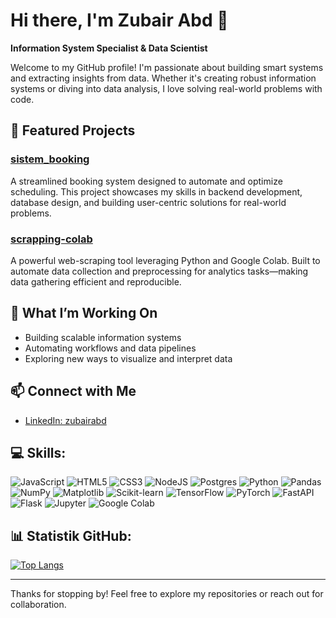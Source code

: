 # Hi there, I'm Zubair Abd 👋

**Information System Specialist & Data Scientist**

Welcome to my GitHub profile! I'm passionate about building smart systems and extracting insights from data. Whether it's creating robust information systems or diving into data analysis, I love solving real-world problems with code.

## 🚀 Featured Projects

### [sistem_booking](https://github.com/zubairabd/sistem_booking)
A streamlined booking system designed to automate and optimize scheduling. This project showcases my skills in backend development, database design, and building user-centric solutions for real-world problems.

### [scrapping-colab](https://github.com/zubairabd/scrapping-colab)
A powerful web-scraping tool leveraging Python and Google Colab. Built to automate data collection and preprocessing for analytics tasks—making data gathering efficient and reproducible.

## 🌱 What I’m Working On
- Building scalable information systems
- Automating workflows and data pipelines
- Exploring new ways to visualize and interpret data

## 📫 Connect with Me

- [LinkedIn: zubairabd](https://www.linkedin.com/in/zubairabd)


## 💻 Skills:
![JavaScript](https://img.shields.io/badge/javascript-%23323330.svg?style=for-the-badge&logo=javascript&logoColor=%23F7DF1E)
![HTML5](https://img.shields.io/badge/html5-%23E34F26.svg?style=for-the-badge&logo=html5&logoColor=white)
![CSS3](https://img.shields.io/badge/css3-%231572B6.svg?style=for-the-badge&logo=css3&logoColor=white)
![NodeJS](https://img.shields.io/badge/node.js-6DA55F?style=for-the-badge&logo=node.js&logoColor=white)
![Postgres](https://img.shields.io/badge/postgres-%23316192.svg?style=for-the-badge&logo=postgresql&logoColor=white)
![Python](https://img.shields.io/badge/python-3670A0?style=for-the-badge&logo=python&logoColor=ffdd54)
![Pandas](https://img.shields.io/badge/pandas-150458?style=for-the-badge&logo=pandas&logoColor=white)
![NumPy](https://img.shields.io/badge/numpy-013243?style=for-the-badge&logo=numpy&logoColor=white)
![Matplotlib](https://img.shields.io/badge/matplotlib-11557C?style=for-the-badge&logo=plotly&logoColor=white)
![Scikit-learn](https://img.shields.io/badge/scikit--learn-F7931E?style=for-the-badge&logo=scikit-learn&logoColor=white)
![TensorFlow](https://img.shields.io/badge/TensorFlow-FF6F00?style=for-the-badge&logo=tensorflow&logoColor=white)
![PyTorch](https://img.shields.io/badge/PyTorch-EE4C2C?style=for-the-badge&logo=pytorch&logoColor=white)
![FastAPI](https://img.shields.io/badge/FastAPI-009688?style=for-the-badge&logo=fastapi&logoColor=white)
![Flask](https://img.shields.io/badge/flask-%23000.svg?style=for-the-badge&logo=flask&logoColor=white)
![Jupyter](https://img.shields.io/badge/jupyter-F37626?style=for-the-badge&logo=jupyter&logoColor=white)
![Google Colab](https://img.shields.io/badge/Google%20Colab-F9AB00?style=for-the-badge&logo=googlecolab&logoColor=white)


## 📊 Statistik GitHub:
[![Top Langs](https://github-readme-stats.vercel.app/api/top-langs/?username=zubairabd&layout=compact&theme=vision-friendly-dark)](https://github.com/anuraghazra/github-readme-stats)

---
Thanks for stopping by! Feel free to explore my repositories or reach out for collaboration.
